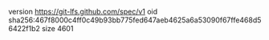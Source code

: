 version https://git-lfs.github.com/spec/v1
oid sha256:467f8000c4ff0c49b93bb775fed647aeb4625a6a53090f67ffe468d56422f1b2
size 4601
